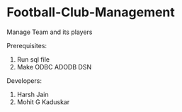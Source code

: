 # Football-Club-Management
Manage Team and its players

Prerequisites:  		
1. Run sql file
2. Make ODBC ADODB DSN

Developers:
1. Harsh Jain
2. Mohit G Kaduskar

